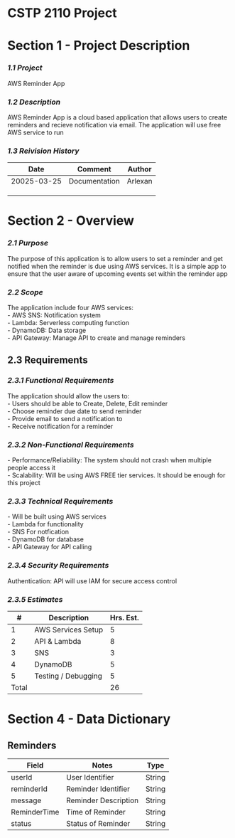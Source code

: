 # CSTP 2110 Project

<h1>Section 1 - Project Description</h1>

<h3><em>1.1 Project</em></h3>
AWS Reminder App 


<h3><em>1.2 Description </em></h3> 
AWS Reminder App is a cloud based application that allows users to create reminders and recieve notification via email. The application will use free AWS service to run 

<h3><em>1.3 Reivision History</em></h3> 

| Date  | Comment | Author |
| ------------- | ------------- |------------- |
| 20025-03-25 | Documentation  | Arlexan | 
|  |   |  | 
|  |   |  | 
|  |   |  | 


<h1>Section 2 - Overview</h1>

<h3><em>2.1 Purpose</em></h3>
The purpose of this application is to allow users to set a reminder and get notified when the reminder is due using AWS services. It is a simple app to ensure that the user aware of upcoming events set within the reminder app

<h3><em>2.2 Scope</em></h3>
The application include four AWS services:<br>
- AWS SNS: Notification system<br>
- Lambda: Serverless computing function<br>
- DynamoDB: Data storage<br>
- API Gateway: Manage API to create and manage reminders<br>

<h2>2.3 Requirements</h2>
<h3><em>2.3.1 Functional Requirements</em></h3>
The application should allow the users to: <br>
- Users should be able to Create, Delete, Edit reminder<br>
- Choose reminder due date to send reminder<br>
- Provide email to send a notification to<br>
- Receive notification for a reminder<br>

<h3><em>2.3.2 Non-Functional Requirements</em></h3>
- Performance/Reliability: The system should not crash when multiple people access it<br>
- Scalability: Will be using AWS FREE tier services. It should be enough for this project<br>

<h3><em>2.3.3 Technical Requirements</em></h3>
- Will be built using AWS services<br>
- Lambda for functionality<br>
- SNS For notfication<br>
- DynamoDB for database<br>
- API Gateway for API calling<br>

<h3><em>2.3.4 Security Requirements</em></h3>
Authentication: API will use IAM for secure access control 

<h3><em>2.3.5 Estimates</em></h3>

| #  | Description | Hrs. Est. |
| ------------- | ------------- |------------- |
| 1 |  AWS Services Setup  | 5 | 
| 2 |  API & Lambda | 8 | 
| 3 |  SNS  | 3 | 
| 4 |  DynamoDB  | 5 | 
| 5 |  Testing / Debugging  | 5 | 
| Total |    | 26 | 


<h1>Section 4 - Data Dictionary</h1>

<h2>Reminders</h2>

| Field  | Notes | Type |
| ------------- | ------------- |------------- |
| userId | User Identifier  | String | 
| reminderId | Reminder Identifier  | String | 
| message | Reminder Description  | String | 
| ReminderTime | Time of Reminder  | String | 
| status | Status of Reminder | String | 













